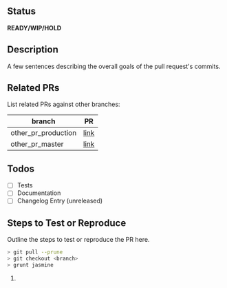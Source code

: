 ## Status
<!--- **READY/WIP/HOLD** --->
**READY/WIP/HOLD**

## Description
A few sentences describing the overall goals of the pull request's commits.

## Related PRs
List related PRs against other branches:

branch | PR
------ | ------
other_pr_production | [link]()
other_pr_master | [link]()

## Todos
- [ ] Tests
- [ ] Documentation
- [ ] Changelog Entry (unreleased)

## Steps to Test or Reproduce
Outline the steps to test or reproduce the PR here.
```bash
> git pull --prune
> git checkout <branch>
> grunt jasmine
```
1.
